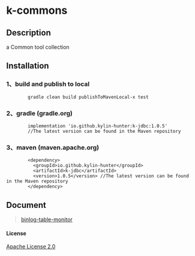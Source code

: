 # k-commons

## Description

a Common tool collection


## Installation

### 1、build and publish to local

```
        gradle clean build publishToMavenLocal-x test
```

### 2、gradle (gradle.org)

```
        implementation 'io.github.kylin-hunter:k-jdbc:1.0.5' 
        //The latest version can be found in the Maven repository 

```

### 3、maven (maven.apache.org)

```
        <dependency>
          <groupId>io.github.kylin-hunter</groupId>
          <artifactId>k-jdbc</artifactId>
          <version>1.0.5</version> //The latest version can be found in the Maven repository
        </dependency>

```

## Document

> [binlog-table-monitor](doc/binlog-table-monitor/binlog-table-monitor.md)

#### License

[Apache License 2.0](https://www.apache.org/licenses/LICENSE-2.0)
